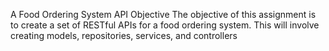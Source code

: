 A Food Ordering System API
Objective
The objective of this assignment is to create a set of RESTful APIs for a food ordering system.
This will involve creating models, repositories, services, and controllers
